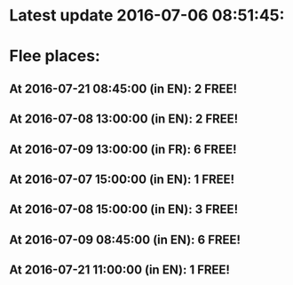 # Latest update 2016-07-06 08:51:45:
# Flee places:
## At 2016-07-21 08:45:00 (in EN): 2 FREE!
## At 2016-07-08 13:00:00 (in EN): 2 FREE!
## At 2016-07-09 13:00:00 (in FR): 6 FREE!
## At 2016-07-07 15:00:00 (in EN): 1 FREE!
## At 2016-07-08 15:00:00 (in EN): 3 FREE!
## At 2016-07-09 08:45:00 (in EN): 6 FREE!
## At 2016-07-21 11:00:00 (in EN): 1 FREE!
